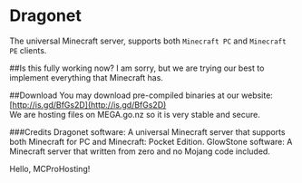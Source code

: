 Dragonet
========

The universal Minecraft server, supports both `Minecraft PC` and `Minecraft PE` clients. 

##Is this fully working now?
I am sorry, but we are trying our best to implement everything that Minecraft has. 

##Download
You may download pre-compiled binaries at our website:
[http://is.gd/BfGs2D](http://is.gd/BfGs2D)<br>
We are hosting files on MEGA.go.nz so it is very stable and secure. <br>

###Credits
Dragonet software: A universal Minecraft server that supports both Minecraft for PC and Minecraft: Pocket Edition. 
GlowStone software: A Minecraft server that written from zero and no Mojang code included. 

Hello, MCProHosting! 
